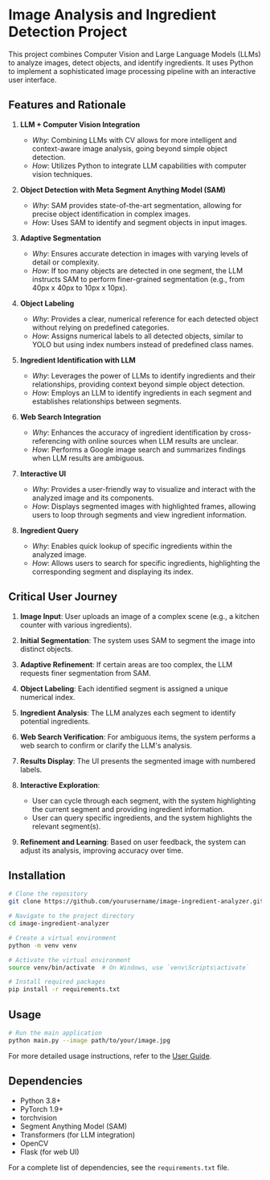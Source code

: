 # Image Analysis and Ingredient Detection Project

This project combines Computer Vision and Large Language Models (LLMs) to analyze images, detect objects, and identify ingredients. It uses Python to implement a sophisticated image processing pipeline with an interactive user interface.

## Features and Rationale

1. **LLM + Computer Vision Integration**
   - *Why*: Combining LLMs with CV allows for more intelligent and context-aware image analysis, going beyond simple object detection.
   - *How*: Utilizes Python to integrate LLM capabilities with computer vision techniques.

2. **Object Detection with Meta Segment Anything Model (SAM)**
   - *Why*: SAM provides state-of-the-art segmentation, allowing for precise object identification in complex images.
   - *How*: Uses SAM to identify and segment objects in input images.

3. **Adaptive Segmentation**
   - *Why*: Ensures accurate detection in images with varying levels of detail or complexity.
   - *How*: If too many objects are detected in one segment, the LLM instructs SAM to perform finer-grained segmentation (e.g., from 40px x 40px to 10px x 10px).

4. **Object Labeling**
   - *Why*: Provides a clear, numerical reference for each detected object without relying on predefined categories.
   - *How*: Assigns numerical labels to all detected objects, similar to YOLO but using index numbers instead of predefined class names.

5. **Ingredient Identification with LLM**
   - *Why*: Leverages the power of LLMs to identify ingredients and their relationships, providing context beyond simple object detection.
   - *How*: Employs an LLM to identify ingredients in each segment and establishes relationships between segments.

6. **Web Search Integration**
   - *Why*: Enhances the accuracy of ingredient identification by cross-referencing with online sources when LLM results are unclear.
   - *How*: Performs a Google image search and summarizes findings when LLM results are ambiguous.

7. **Interactive UI**
   - *Why*: Provides a user-friendly way to visualize and interact with the analyzed image and its components.
   - *How*: Displays segmented images with highlighted frames, allowing users to loop through segments and view ingredient information.

8. **Ingredient Query**
   - *Why*: Enables quick lookup of specific ingredients within the analyzed image.
   - *How*: Allows users to search for specific ingredients, highlighting the corresponding segment and displaying its index.

## Critical User Journey

1. **Image Input**: User uploads an image of a complex scene (e.g., a kitchen counter with various ingredients).

2. **Initial Segmentation**: The system uses SAM to segment the image into distinct objects.

3. **Adaptive Refinement**: If certain areas are too complex, the LLM requests finer segmentation from SAM.

4. **Object Labeling**: Each identified segment is assigned a unique numerical index.

5. **Ingredient Analysis**: The LLM analyzes each segment to identify potential ingredients.

6. **Web Search Verification**: For ambiguous items, the system performs a web search to confirm or clarify the LLM's analysis.

7. **Results Display**: The UI presents the segmented image with numbered labels.

8. **Interactive Exploration**: 
   - User can cycle through each segment, with the system highlighting the current segment and providing ingredient information.
   - User can query specific ingredients, and the system highlights the relevant segment(s).

9. **Refinement and Learning**: Based on user feedback, the system can adjust its analysis, improving accuracy over time.

## Installation

```bash
# Clone the repository
git clone https://github.com/yourusername/image-ingredient-analyzer.git

# Navigate to the project directory
cd image-ingredient-analyzer

# Create a virtual environment
python -m venv venv

# Activate the virtual environment
source venv/bin/activate  # On Windows, use `venv\Scripts\activate`

# Install required packages
pip install -r requirements.txt
```

## Usage

```bash
# Run the main application
python main.py --image path/to/your/image.jpg
```

For more detailed usage instructions, refer to the [User Guide](docs/USER_GUIDE.md).

## Dependencies

- Python 3.8+
- PyTorch 1.9+
- torchvision
- Segment Anything Model (SAM)
- Transformers (for LLM integration)
- OpenCV
- Flask (for web UI)

For a complete list of dependencies, see the `requirements.txt` file.